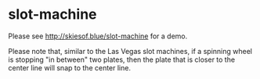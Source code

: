 # slot-machine

Please see http://skiesof.blue/slot-machine for a demo.

Please note that, similar to the Las Vegas slot machines, if a spinning wheel is stopping "in between" two plates, then the plate that is closer to the center line will snap to the center line.


